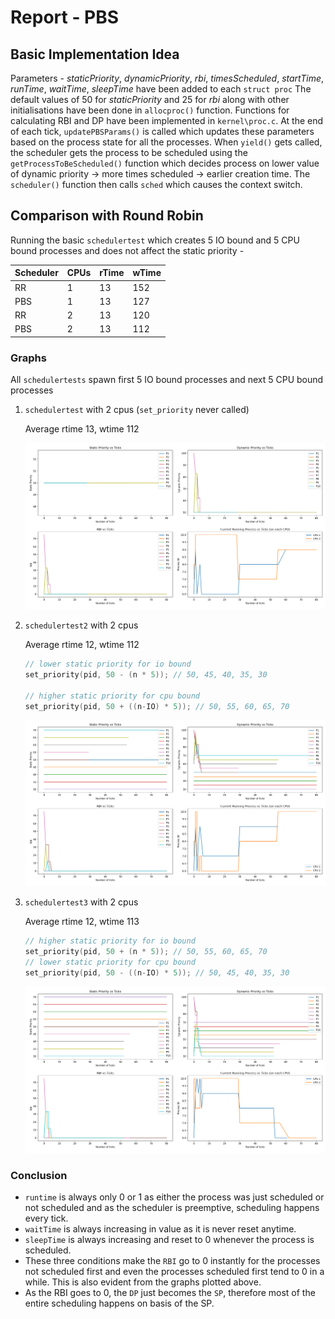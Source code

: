 # Report - PBS

## Basic Implementation Idea

Parameters - *staticPriority*, *dynamicPriority*, *rbi*,  *timesScheduled*, *startTime*, *runTime*, *waitTime*, *sleepTime* have been added to each `struct proc` The default values of 50 for *staticPriority* and 25 for *rbi* along with other initialisations have been done in `allocproc()` function. Functions for calculating RBI and DP have been implemented in `kernel\proc.c`. At the end of each tick, `updatePBSParams()` is called which updates these parameters based on the process state for all the processes. When `yield()` gets called, the scheduler gets the process to be scheduled using the `getProcessToBeScheduled()` function which decides process on lower value of dynamic priority → more times scheduled → earlier creation time. The `scheduler()` function then calls `sched` which causes the context switch.

## Comparison with Round Robin

Running the basic `schedulertest` which creates 5 IO bound and 5 CPU bound processes and does not affect the static priority - 

| Scheduler | CPUs | rTime | wTime |
| --- | --- | --- | --- |
| RR | 1 | 13 | 152 |
| PBS | 1 | 13 | 127 |
| RR | 2 | 13 | 120 |
| PBS  | 2 | 13 | 112 |

### Graphs

All `schedulertests` spawn first 5 IO bound processes and next 5 CPU bound processes

1. `schedulertest` with 2 cpus (`set_priority` never called)
    
    Average rtime 13, wtime 112
    
    ![pbs1_2.png](./pbsAnalysis/results/pbs1_2.png)
    
2. `schedulertest2` with 2 cpus 
    
    Average rtime 12, wtime 112
    
    ```c
    // lower static priority for io bound
    set_priority(pid, 50 - (n * 5)); // 50, 45, 40, 35, 30
    
    // higher static priority for cpu bound
    set_priority(pid, 50 + ((n-IO) * 5)); // 50, 55, 60, 65, 70
    ```
    
    ![pbs2_2.png](./pbsAnalysis/results/pbs2_2.png)
    
3. `schedulertest3` with 2 cpus 
    
    Average rtime 12, wtime 113
    
    ```c
    // higher static priority for io bound
    set_priority(pid, 50 + (n * 5)); // 50, 55, 60, 65, 70
    // lower static priority for cpu bound
    set_priority(pid, 50 - ((n-IO) * 5)); // 50, 45, 40, 35, 30
    ```
    
    ![pbs3_2.png](./pbsAnalysis/results/pbs3_2.png)
    

### Conclusion

- `runtime` is always only 0 or 1 as either the process was just scheduled or not scheduled and as the scheduler is preemptive, scheduling happens every tick.
- `waitTime` is always increasing in value as it is never reset anytime.
- `sleepTime` is always increasing and reset to 0 whenever the process is scheduled.
- These three conditions make the `RBI` go to 0 instantly for the processes not scheduled first and even the processes scheduled first tend to 0 in a while. This is also evident from the graphs plotted above.
- As the RBI goes to 0, the `DP` just becomes the `SP`, therefore most of the entire scheduling happens on basis of the SP.